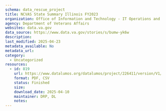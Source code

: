 ```yaml
---
schema: data_rescue_project 
title: NCVAS State Summary Illinois FY2023
organization: Office of Information and Technology - IT Operations and Services (ITOPS)
agency: Department of Veterans Affairs
websites: data.va.gov
data_source: https://www.data.va.gov/stories/s/bumw-yk6w
description: 
last_modified: 2025-04-23
metadata_available: No
metadata_url: 
category:
  - Uncategorized
resources:
  - id: 819
    url: https://www.datalumos.org/datalumos/project/226411/version/V1/view
    format: PDF, CSV
    status: Finished
    size: 
    download_date: 2025-04-10
    maintainer: DRP, DL
    notes: 
---
```

